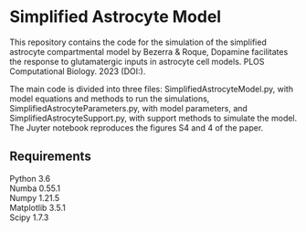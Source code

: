 # Simplified Astrocyte Model

This repository contains the code for the simulation of the simplified astrocyte compartmental model by Bezerra & Roque, Dopamine facilitates the response to glutamatergic inputs in astrocyte cell models. PLOS Computational Biology. 2023 (DOI:).

The main code is divided into three files: SimplifiedAstrocyteModel.py, with model equations and methods to run the simulations, SimplifiedAstrocyteParameters.py, with model parameters, and SimplifiedAstrocyteSupport.py, with support methods to simulate the model. The Juyter notebook reproduces the figures S4 and 4 of the paper.

## Requirements

Python 3.6   
Numba 0.55.1   
Numpy 1.21.5   
Matplotlib 3.5.1   
Scipy 1.7.3   
